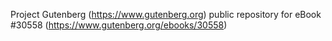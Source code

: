 Project Gutenberg (https://www.gutenberg.org) public repository for eBook #30558 (https://www.gutenberg.org/ebooks/30558)

